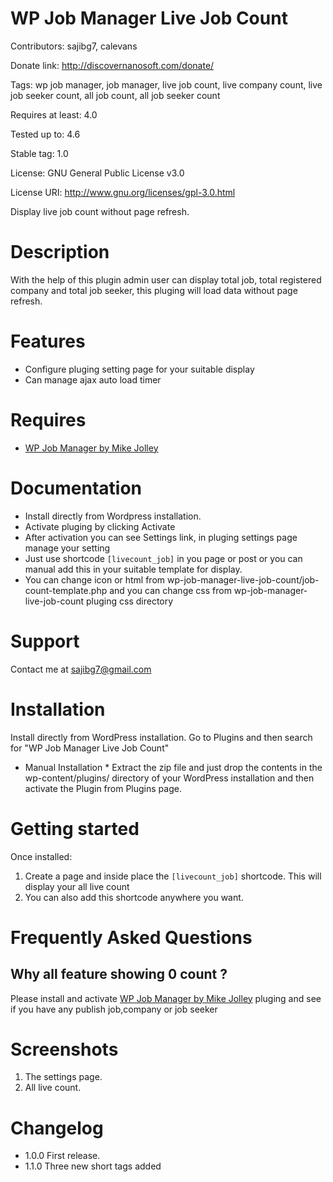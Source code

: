 # WP Job Manager Live Job Count
Contributors: sajibg7, calevans

Donate link: http://discovernanosoft.com/donate/

Tags: wp job manager, job manager, live job count, live company count, live job seeker count, all job count, all job seeker count

Requires at least: 4.0

Tested up to: 4.6

Stable tag: 1.0

License: GNU General Public License v3.0

License URI: http://www.gnu.org/licenses/gpl-3.0.html

Display live job count without page refresh.

# Description

With the help of this plugin admin user can display total job, total registered company and total job seeker, this pluging will load data without page refresh.

# Features
* Configure pluging setting page for your suitable display
* Can manage ajax auto load timer 

# Requires
* [WP Job Manager by Mike Jolley](http://mikejolley.com/projects/wp-job-manager/)


# Documentation
* Install directly from Wordpress installation.
* Activate pluging by clicking Activate
* After activation you can see Settings link, in pluging settings page manage your setting
* Just use shortcode `[livecount_job]` in you page or post or you can manual add this in your suitable template for display.
* You can change icon or html from wp-job-manager-live-job-count/job-count-template.php and you can change css from wp-job-manager-live-job-count pluging css directory

# Support
Contact me at sajibg7@gmail.com

# Installation

Install directly from WordPress installation. Go to Plugins and then search for "WP Job Manager Live Job Count"

* Manual Installation *
Extract the zip file and just drop the contents in the wp-content/plugins/ directory of your WordPress installation and then activate the Plugin from Plugins page.

# Getting started

Once installed:

1. Create a page and inside place the `[livecount_job]` shortcode. This will display your all live count
1. You can also add this shortcode anywhere you want.

# Frequently Asked Questions

## Why all feature showing 0 count ? 
Please install and activate [WP Job Manager by Mike Jolley](http://mikejolley.com/projects/wp-job-manager/) pluging and see if you have any publish job,company or job seeker

# Screenshots

1. The settings page.
1. All live count.

# Changelog

- 1.0.0
  First release.
- 1.1.0
  Three new short tags added

